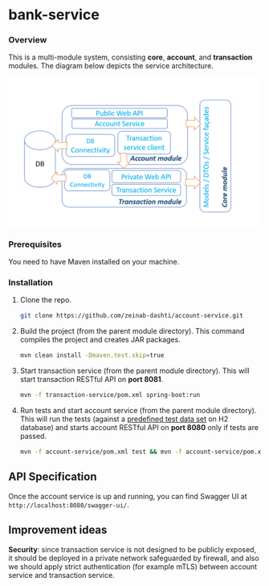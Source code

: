 # bank-service

### Overview

This is a multi-module system, consisting **core**, **account**, and **transaction** modules.
The diagram below depicts the service architecture.

![Service architecture][service-architecture]

### Prerequisites
You need to have Maven installed on your machine.

### Installation
1. Clone the repo.
   ```sh
   git clone https://github.com/zeinab-dashti/account-service.git
   ```
   
2. Build the project (from the parent module directory). This command compiles the project and creates JAR packages.
   ```sh
   mvn clean install -Dmaven.test.skip=true
   ```
    
3. Start transaction service (from the parent module directory). This will start transaction RESTful API on 
**port 8081**.
   ```sh
   mvn -f transaction-service/pom.xml spring-boot:run
   ```
   
4. Run tests and start account service (from the parent module directory). This will run the tests (against 
a [predefined test data set](https://github.com/zeinab-dashti/account-service/blob/main/transaction-service/src/main/resources/data.sql) 
on H2 database) and starts account RESTful API on **port 8080** only if tests are passed.
   ```sh
   mvn -f account-service/pom.xml test && mvn -f account-service/pom.xml spring-boot:run
   ```
   
## API Specification
Once the account service is up and running, you can find Swagger UI at ```http://localhost:8080/swagger-ui/```.

## Improvement ideas
**Security**:
since transaction service is not designed to be publicly exposed, it should be deployed in a private network safeguarded 
by firewall, and also we should apply strict authentication (for example mTLS) between account service and transaction 
service. 


[service-architecture]: docs/images/architecture.png
